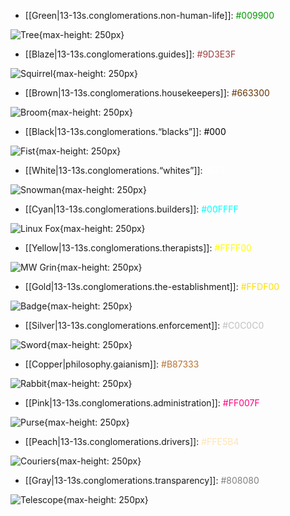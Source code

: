 
* [[Green|13-13s.conglomerations.non-human-life]]: <span style="color: #009900">#009900</span>

![Tree](/assets/images/tree.svg){max-height: 250px}

* [[Blaze|13-13s.conglomerations.guides]]: <span style="color: #9D3E3F">#9D3E3F</span>

![Squirrel](/assets/images/squirrel.svg){max-height: 250px}

* [[Brown|13-13s.conglomerations.housekeepers]]: <span style="color: #663300">#663300</span>

![Broom](/assets/images/broom.svg){max-height: 250px}

* [[Black|13-13s.conglomerations.“blacks”]]: <span style="color: #000">#000</span>

![Fist](/assets/images/fist.svg){max-height: 250px}

* [[White|13-13s.conglomerations.“whites”]]: <span style="color: #FFF">#FFF</span>

![Snowman](/assets/images/snowman.svg){max-height: 250px}

* [[Cyan|13-13s.conglomerations.builders]]: <span style="color: #00FFFF">#00FFFF</span>

![Linux Fox](/assets/images/fox.svg){max-height: 250px}

* [[Yellow|13-13s.conglomerations.therapists]]: <span style="color: #FFFF00">#FFFF00</span>

![MW Grin](/assets/images/grin.svg){max-height: 250px}

* [[Gold|13-13s.conglomerations.the-establishment]]: <span style="color: #FFDF00">#FFDF00</span>

![Badge](/assets/images/badge.svg){max-height: 250px}

* [[Silver|13-13s.conglomerations.enforcement]]: <span style="color: #C0C0C0">#C0C0C0</span>

![Sword](/assets/images/sword.svg){max-height: 250px}

* [[Copper|philosophy.gaianism]]: <span style="color: #B87333">#B87333</span>

![Rabbit](/assets/images/rabbit.svg){max-height: 250px}

* [[Pink|13-13s.conglomerations.administration]]: <span style="color: #FF007F">#FF007F</span>

![Purse](/assets/images/purse.svg){max-height: 250px}

* [[Peach|13-13s.conglomerations.drivers]]: <span style="color: #FFE5B4">#FFE5B4</span>

![Couriers](/assets/images/courier.svg){max-height: 250px}

* [[Gray|13-13s.conglomerations.transparency]]: <span style="color: #808080">#808080</span>

![Telescope](/assets/images/telescope.svg){max-height: 250px}
